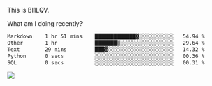 This is BI1LQV.

What am I doing recently?

<!--START_SECTION:waka-->

```txt
Markdown    1 hr 51 mins    █████████████▓░░░░░░░░░░░   54.94 %
Other       1 hr            ███████▒░░░░░░░░░░░░░░░░░   29.64 %
Text        29 mins         ███▓░░░░░░░░░░░░░░░░░░░░░   14.32 %
Python      0 secs          ░░░░░░░░░░░░░░░░░░░░░░░░░   00.36 %
SQL         0 secs          ░░░░░░░░░░░░░░░░░░░░░░░░░   00.31 %
```

<!--END_SECTION:waka-->

<img src="https://github-readme-stats.vercel.app/api?username=bi1lqv&show_icons=true&count_private=true">
